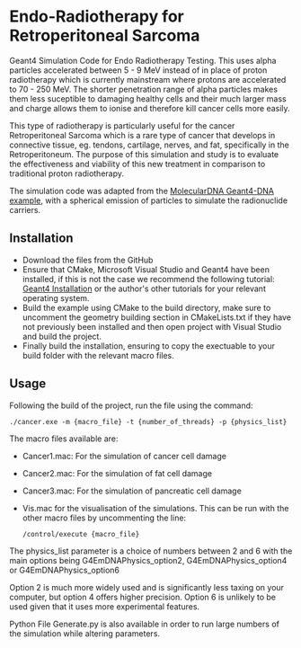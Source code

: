 # Endo-Radiotherapy for Retroperitoneal Sarcoma

Geant4 Simulation Code for Endo Radiotherapy Testing. This uses alpha particles accelerated between 5 - 9 MeV instead of in place of proton radiotherapy which is currently mainstream where protons are accelerated to 70 - 250 MeV. The shorter penetration range of alpha particles makes them less suceptible to damaging healthy cells and their much larger mass and charge allows them to ionise and therefore kill cancer cells more easily. 

This type of radiotherapy is particularly useful for the cancer Retroperitoneal Sarcoma which is a rare type of cancer that develops in connective tissue, eg. tendons, cartilage, nerves, and fat, specifically in the Retroperitoneum. The purpose of this simulation and study is to evaluate the effectiveness and viability of this new treatment in comparison to traditional proton radiotherapy. 

The simulation code was adapted from the [MolecularDNA Geant4-DNA example](https://geant4-dna.github.io/molecular-docs/), with a spherical emission of particles to simulate the radionuclide carriers. 

## Installation
 
- Download the files from the GitHub
- Ensure that CMake, Microsoft Visual Studio and Geant4 have been installed, if this is not the case we recommend the following tutorial: [Geant4 Installation](https://youtu.be/GykiM1lPON4?si=QznL75Rlii4i8V60) or the author's other tutorials for your relevant operating system.
- Build the example using CMake to the build directory, make sure to uncomment the geometry building section in CMakeLists.txt if they have not previously been installed and then open project with Visual Studio and build the project.
- Finally build the installation, ensuring to copy the exectuable to your build folder with the relevant macro files.

## Usage

Following the build of the project, run the file using the command:

    ./cancer.exe -m {macro_file} -t {number_of_threads} -p {physics_list}

The macro files available are:
- Cancer1.mac: For the simulation of cancer cell damage
- Cancer2.mac: For the simulation of fat cell damage
- Cancer3.mac: For the simulation of pancreatic cell damage
- Vis.mac for the visualisation of the simulations. This can be run with the other macro files by uncommenting the line:
  
      /control/execute {macro_file}

The physics_list parameter is a choice of numbers between 2 and 6 with the main options being G4EmDNAPhysics_option2, G4EmDNAPhysics_option4 or G4EmDNAPhysics_option6

Option 2 is much more widely used and is significantly less taxing on your computer, but option 4 offers higher precision. Option 6 is unlikely to be used given that it uses more experimental features. 

Python File Generate.py is also available in order to run large numbers of the simulation while altering parameters. 
